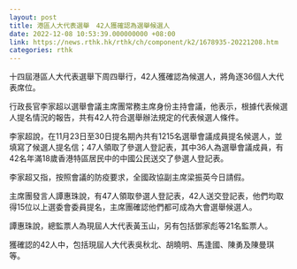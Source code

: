 ```yaml
---
layout: post
title: 港區人大代表選舉　42人獲確認為選舉候選人
date: 2022-12-08 10:53:39.000000000 +08:00
link: https://news.rthk.hk/rthk/ch/component/k2/1678935-20221208.htm
categories: rthk
---
```


十四屆港區人大代表選舉下周四舉行，42人獲確認為候選人，將角逐36個人大代表席位。

行政長官李家超以選舉會議主席團常務主席身份主持會議，他表示，根據代表候選人提名情況的報告，共有42人符合選舉辦法規定的代表候選人條件。

李家超說，在11月23日至30日提名期內共有1215名選舉會議成員提名候選人，並填寫了候選人提名信；47人領取了參選人登記表，其中36人為選舉會議成員，有42名年滿18歲香港特區居民中的中國公民送交了參選人登記表。

李家超又指，按照會議的防疫要求，全國政協副主席梁振英今日請假。

主席團發言人譚惠珠說，有47人領取參選人登記表，42人送交登記表，他們均取得15位以上選委會委員提名，主席團確認他們都可成為大會選舉候選人。

譚惠珠說，總監票人為現屆人大代表黃玉山，另有包括鄧家彪等21名監票人。 

獲確認的42人中，包括現屆人大代表吳秋北、胡曉明、馬逢國、陳勇及陳曼琪等。

